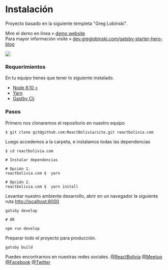 # Instalación

Proyecto basado en la siguiente templeta "Greg Lobinski".

Mire el demo en línea » [demo website](https://gatsby-starter-hero-blog.greglobinski.com/) <br />Para mayor información visite » [dev.greglobinski.com/gatsby-starter-hero-blog](https://dev.greglobinski.com/gatsby-starter-hero-blog/)


![](static/screens/gatsby-starter-hero-blog.gif) <br />


### Requerimientos

En tu equipo tienes que tener lo siguiente instalado.

- [Node 8.10 >](https://nodejs.org/es/download/package-manager/)
- [Yarn](https://yarnpkg.com/lang/es-es/docs/install/#debian-stable)
- [Gastby Cli](https://www.gatsbyjs.org/docs/quick-start)

### Pasos

Primero nos clonaremos el repositorio en nuestro equipo
```shell
$ git clone git@github.com:ReactBolivia/site.git reactbolivia.com
```

Luego accedemos a la carpeta, e instalamos todas las dependencias

```shell
$ cd reactbolivia.com

# Instalar dependencias

# Opción 1.
reactbolivia.com $  yarn

# Opción 2.
reactbolivia.com $  yarn install
```


Levantar nuestro ambiente desarrollo, abrir en un navegador la siguiente ruta [http://localhost:8000](http://localhost:8000)
```shell
gatsby develop

# OR

npm run develop
```

Preparar todo el proyecto para producción.
```shell
gatsby build
```


Puedes encontrarnos en nuestras redes sociales.
[@ReactBolivia](https://reactbolivia.com) [@Meetup](https://www.meetup.com/es-ES/ReactBolivia) [@Facebook](https://www.facebook.com/ReactBolivia/) [@Twitter](https://twitter.com/ReactBolivia)
